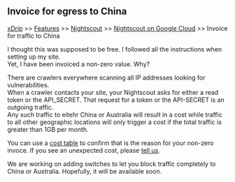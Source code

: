 ## Invoice for egress to China
[xDrip](../../README.md) >> [Features](../Features_page.md) >> [Nightscout](../Nightscout_page.md) >> [Nightscout on Google Cloud](./GoogleCloud.md) >>  Invoice for traffic to China  
  
I thought this was supposed to be free.  I followed all the instructions when setting up my site.  
Yet, I have been invoiced a non-zero value.  Why?  
  
There are crawlers everywhere scanning all IP addresses looking for vulnerabilities.  
When a crawler contacts your site, your Nightscout asks for either a read token or the API_SECRET.  That request for a token or the API-SECRET is an outgoing traffic.  
Any such traffic to eitehr China or Australia will result in a cost while traffic to all other geographic locations will only trigger a cost if the total traffic is greater than 1GB per month.  

You can use a [cost table](./CostTable.md) to confirm that is the reason for your non-zero invoce.  If you see an unexpected cost, please [tell us](https://github.com/NightscoutFoundation/xDrip/discussions).  
  
We are working on adding switches to let you block traffic completely to China or Australia.  Hopefully, it will be available soon.     
